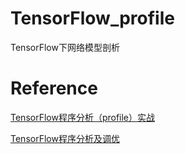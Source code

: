 # TensorFlow_profile
TensorFlow下网络模型剖析
# Reference
[TensorFlow程序分析（profile）实战](https://blog.csdn.net/u014061630/article/details/82872115?depth_1-utm_source=distribute.pc_relevant.none-task-blog-BlogCommendFromBaidu-7&utm_source=distribute.pc_relevant.none-task-blog-BlogCommendFromBaidu-7)

[TensorFlow程序分析及调优](https://blog.csdn.net/u014061630/article/details/82799009)
